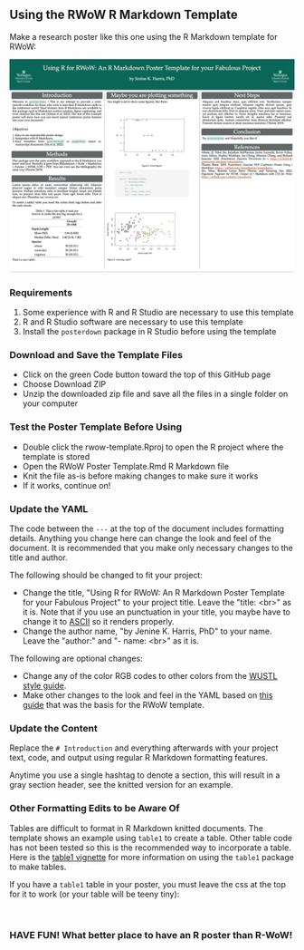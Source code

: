 ## Using the RWoW R Markdown Template

Make a research poster like this one using the R Markdown template for RWoW:

<img src = "https://github.com/jenineharris/rwow-template/blob/main/tiny-poster-image.jpg">

### Requirements

1) Some experience with R and R Studio are necessary to use this template
2) R and R Studio software are necessary to use this template
3) Install the `posterdown` package in R Studio before using the template

### Download and Save the Template Files

<ul>
<li> Click on the green Code button toward the top of this GitHub page
<li> Choose Download ZIP
<li> Unzip the downloaded zip file and save all the files in a single folder on your computer
</ul>

### Test the Poster Template Before Using

<ul>
  <li> Double click the rwow-template.Rproj to open the R project where the template is stored
  <li> Open the RWoW Poster Template.Rmd R Markdown file
  <li> Knit the file as-is before making changes to make sure it works
  <li> If it works, continue on!
</ul>

### Update the YAML

The code between the `---` at the top of the document includes formatting details. Anything you change here can change the look and feel of the document. It is recommended that you make only necessary changes to the title and author.

The following should be changed to fit your project:

<ul>
  <li> Change the title, "Using R for RWoW&#58; An R Markdown Poster Template for your Fabulous Project" to your project title. Leave the "title: &lt;br&gt;" as it is. Note that if you use an punctuation in your title, you maybe have to change it to <a href="https://www.ee.ucl.ac.uk/~mflanaga/java/HTMLandASCIItableC1.html">ASCII</a> so it renders properly.
  <li> Change the author name, "by Jenine K. Harris, PhD" to your name. Leave the "author:" and "- name: &lt;br&gt;" as it is.
</ul>

The following are optional changes: 

<ul> 
  <li> Change any of the color RGB codes to other colors from the <a href ="https://marcomm.wustl.edu/resources/branding-logo-toolkit/color-palettes/">WUSTL style guide</a>.
  <li> Make other changes to the look and feel in the YAML based on <a href = "https://github.com/brentthorne/posterdown/wiki/posterdown_html">this guide</a> that was the basis for the RWoW template.
</ul>

### Update the Content

Replace the `# Introduction` and everything afterwards with your project text, code, and output using regular R Markdown formatting features.

Anytime you use a single hashtag to denote a section, this will result in a gray section header, see the knitted version for an example.

### Other Formatting Edits to be Aware Of

Tables are difficult to format in R Markdown knitted documents. The template shows an example using `table1` to create a table. Other table code has not been tested so this is the recommended way to incorporate a table. Here is the <a href = "https://cran.r-project.org/web/packages/table1/vignettes/table1-examples.html">table1 vignette</a> for more information on using the `table1` package to make tables.

If you have a `table1` table in your poster, you must leave the css at the top for it to work (or your table will be teeny tiny): 

<style type="text/css"><br>

table.Rtable1 {<br>
   font-family: "Palatino";<br>
   font-size: 45px;<br>
}<br>
</style><br>

### HAVE FUN! What better place to have an R poster than R-WoW!
